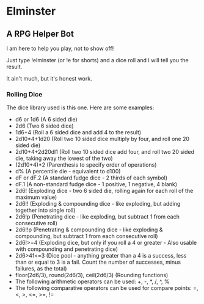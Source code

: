 # Elminster

## A RPG Helper Bot

I am here to help you play, not to show off!

Just type !elminster (or !e for shorts) and a dice roll and I will tell you the result.

It ain't much, but it's honest work.

### Rolling Dice
The dice library used is this one. Here are some examples:

* d6 or 1d6 (A 6 sided die)
* 2d6 (Two 6 sided dice)
* 1d6+4 (Roll a 6 sided dice and add 4 to the result)
* 2d10*4+1d20 (Roll two 10 sided dice multiply by four, and roll one 20 sided die)
* 2d10+4+2d20dl1 (Roll two 10 sided dice add four, and roll two 20 sided die, taking away the lowest of the two)
* (2d10+4)*2 (Parenthesis to specify order of operations)
* d% (A percentile die - equivalent to d100)
* dF or dF.2 (A standard fudge dice - 2 thirds of each symbol)
* dF.1 (A non-standard fudge dice - 1 positive, 1 negative, 4 blank)
* 2d6! (Exploding dice - two 6 sided die, rolling again for each roll of the maximum value)
* 2d6!! (Exploding & compounding dice - like exploding, but adding together into single roll)
* 2d6!p (Penetrating dice - like exploding, but subtract 1 from each consecutive roll)
* 2d6!!p (Penetrating & compounding dice - like exploding & compounding, but subtract 1 from each consecutive roll)
* 2d6!>=4 (Exploding dice, but only if you roll a 4 or greater - Also usable with compounding and penetrating dice)
* 2d6>4f<=3 (Dice pool - anything greater than a 4 is a success, less than or equal to 3 is a fail. Count the number of successes, minus failures, as the total)
* floor(2d6/3), round(2d6/3), ceil(2d6/3) (Rounding functions)
* The following arithmetic operators can be used: +, -, *, /, ^, %
* The following comparative operators can be used for compare points: =, <, >, <=, >=, !=
